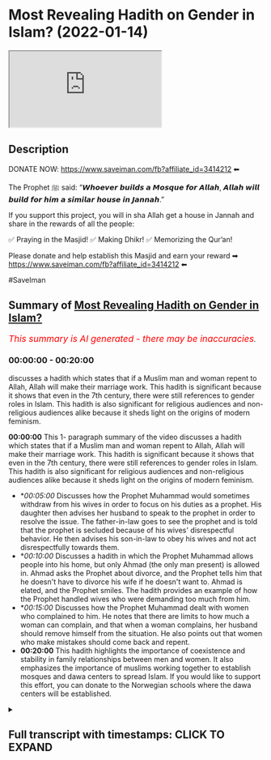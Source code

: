 # Most Revealing Hadith on Gender in Islam? (2022-01-14)

<iframe loading='lazy' allow='autoplay' src='https://www.youtube.com/embed/BHP78wJXi30'></iframe>

## Description

DONATE NOW: https://www.saveiman.com/fb?affiliate_id=3414212 ⬅

The Prophet ﷺ said: “𝙒𝙝𝙤𝙚𝙫𝙚𝙧 𝙗𝙪𝙞𝙡𝙙𝙨 𝙖 𝙈𝙤𝙨𝙦𝙪𝙚 𝙛𝙤𝙧 𝘼𝙡𝙡𝙖𝙝, 𝘼𝙡𝙡𝙖𝙝 𝙬𝙞𝙡𝙡 𝙗𝙪𝙞𝙡𝙙 𝙛𝙤𝙧 𝙝𝙞𝙢 𝙖 𝙨𝙞𝙢𝙞𝙡𝙖𝙧 𝙝𝙤𝙪𝙨𝙚 𝙞𝙣 𝙅𝙖𝙣𝙣𝙖𝙝.”

If you support this project, you will in sha Allah get a house in Jannah and share in the rewards of all the people:

✅ Praying in the Masjid!
✅ Making Dhikr!
✅ Memorizing the Qur’an!

Please donate and help establish this Masjid and earn your reward ➡ https://www.saveiman.com/fb?affiliate_id=3414212 ⬅

#SaveIman

## Summary of [Most Revealing Hadith on Gender in Islam?](https://www.youtube.com/watch?v=BHP78wJXi30)


*<span style="color:red; font-size:125%">This summary is AI generated - there may be inaccuracies</span>. [](/)*

### <a onclick="modifyYTiframeseektime('0')">00:00:00</a> - <a onclick="modifyYTiframeseektime('1200')">00:20:00</a>

 discusses a hadith which states that if a Muslim man and woman repent to Allah, Allah will make their marriage work. This hadith is significant because it shows that even in the 7th century, there were still references to gender roles in Islam. This hadith is also significant for religious audiences and non-religious audiences alike because it sheds light on the origins of modern feminism.

**<a onclick="modifyYTiframeseektime('0')">00:00:00</a>** This 1- paragraph summary of the video discusses a hadith which states that if a Muslim man and woman repent to Allah, Allah will make their marriage work. This hadith is significant because it shows that even in the 7th century, there were still references to gender roles in Islam. This hadith is also significant for religious audiences and non-religious audiences alike because it sheds light on the origins of modern feminism.
* **<a onclick="modifyYTiframeseektime('300')">00:05:00</a>* Discusses how the Prophet Muhammad would sometimes withdraw from his wives in order to focus on his duties as a prophet. His daughter then advises her husband to speak to the prophet in order to resolve the issue. The father-in-law goes to see the prophet and is told that the prophet is secluded because of his wives' disrespectful behavior. He then advises his son-in-law to obey his wives and not act disrespectfully towards them.
* **<a onclick="modifyYTiframeseektime('600')">00:10:00</a>* Discusses a hadith in which the Prophet Muhammad allows people into his home, but only Ahmad (the only man present) is allowed in. Ahmad asks the Prophet about divorce, and the Prophet tells him that he doesn't have to divorce his wife if he doesn't want to. Ahmad is elated, and the Prophet smiles. The hadith provides an example of how the Prophet handled wives who were demanding too much from him.
* **<a onclick="modifyYTiframeseektime('900')">00:15:00</a>* Discusses how the Prophet Muhammad dealt with women who complained to him. He notes that there are limits to how much a woman can complain, and that when a woman complains, her husband should remove himself from the situation. He also points out that women who make mistakes should come back and repent.
* **<a onclick="modifyYTiframeseektime('1200')">00:20:00</a>** This hadith highlights the importance of coexistence and stability in family relationships between men and women. It also emphasizes the importance of muslims working together to establish mosques and dawa centers to spread Islam. If you would like to support this effort, you can donate to the Norwegian schools where the dawa centers will be established.

<details><summary><h2>Full transcript with timestamps: CLICK TO EXPAND</h2></summary>

<a onclick="modifyYTiframeseektime('0')">0:00:00</a> what if you were dying from thirst and  
<a onclick="modifyYTiframeseektime('2')">0:00:02</a> hunger would you give your iman up your  
<a onclick="modifyYTiframeseektime('4')">0:00:04</a> faith up in order  
<a onclick="modifyYTiframeseektime('7')">0:00:07</a> to survive probably not probably not  
<a onclick="modifyYTiframeseektime('10')">0:00:10</a> because you'd rather die  
<a onclick="modifyYTiframeseektime('12')">0:00:12</a> in hunger and thirst than give up your  
<a onclick="modifyYTiframeseektime('14')">0:00:14</a> religion right this is how much we value  
<a onclick="modifyYTiframeseektime('17')">0:00:17</a> our faith it's priceless brothers and  
<a onclick="modifyYTiframeseektime('20')">0:00:20</a> sisters let me introduce you to norway  
<a onclick="modifyYTiframeseektime('22')">0:00:22</a> this is a european country where the  
<a onclick="modifyYTiframeseektime('25')">0:00:25</a> vast majority of people have become  
<a onclick="modifyYTiframeseektime('27')">0:00:27</a> irreligious there are 200 000 muslims of  
<a onclick="modifyYTiframeseektime('30')">0:00:30</a> a population of about 5 million and most  
<a onclick="modifyYTiframeseektime('32')">0:00:32</a> of these 200 000 muslims have no idea  
<a onclick="modifyYTiframeseektime('35')">0:00:35</a> how to explain islam to their non-muslim  
<a onclick="modifyYTiframeseektime('38')">0:00:38</a> friends and neighbors but that needs to  
<a onclick="modifyYTiframeseektime('40')">0:00:40</a> change allah sent his messenger to call  
<a onclick="modifyYTiframeseektime('42')">0:00:42</a> people to eternal success and that is  
<a onclick="modifyYTiframeseektime('45')">0:00:45</a> why muslims in norway are now  
<a onclick="modifyYTiframeseektime('46')">0:00:46</a> establishing a masjid and our center to  
<a onclick="modifyYTiframeseektime('49')">0:00:49</a> enhance the norwegian tawa but they  
<a onclick="modifyYTiframeseektime('52')">0:00:52</a> cannot do this alone we need to support  
<a onclick="modifyYTiframeseektime('54')">0:00:54</a> them if you donate to the schools you  
<a onclick="modifyYTiframeseektime('56')">0:00:56</a> will insha allah reap the rewards of  
<a onclick="modifyYTiframeseektime('59')">0:00:59</a> thousands of muslims coming back to  
<a onclick="modifyYTiframeseektime('61')">0:01:01</a> islam and many of those will become  
<a onclick="modifyYTiframeseektime('63')">0:01:03</a> dwight and invite to islam  
<a onclick="modifyYTiframeseektime('65')">0:01:05</a> you will share in the reward for all  
<a onclick="modifyYTiframeseektime('68')">0:01:08</a> those shahadas and good deeds to come in  
<a onclick="modifyYTiframeseektime('71')">0:01:11</a> so click the link and donate now and  
<a onclick="modifyYTiframeseektime('73')">0:01:13</a> share the video for extra reward  
<a onclick="modifyYTiframeseektime('82')">0:01:22</a> how are you guys doing there is one  
<a onclick="modifyYTiframeseektime('83')">0:01:23</a> hadith which is a very special hadith  
<a onclick="modifyYTiframeseektime('86')">0:01:26</a> which is very pertinent to the issues  
<a onclick="modifyYTiframeseektime('88')">0:01:28</a> relating to gender now especially in the  
<a onclick="modifyYTiframeseektime('91')">0:01:31</a> modern age after the enlightenment  
<a onclick="modifyYTiframeseektime('93')">0:01:33</a> period after renaissance after all these  
<a onclick="modifyYTiframeseektime('95')">0:01:35</a> times  
<a onclick="modifyYTiframeseektime('97')">0:01:37</a> and different kind of ideologies have  
<a onclick="modifyYTiframeseektime('99')">0:01:39</a> emerged the question is to what extent  
<a onclick="modifyYTiframeseektime('101')">0:01:41</a> have those ideologies especially in the  
<a onclick="modifyYTiframeseektime('103')">0:01:43</a> west had an impact  
<a onclick="modifyYTiframeseektime('105')">0:01:45</a> on human society now that's a very  
<a onclick="modifyYTiframeseektime('107')">0:01:47</a> important question both for religious  
<a onclick="modifyYTiframeseektime('109')">0:01:49</a> audiences and non-religious audiences  
<a onclick="modifyYTiframeseektime('112')">0:01:52</a> i came across this hadith in bukhari and  
<a onclick="modifyYTiframeseektime('114')">0:01:54</a> actually there are lots of hadith which  
<a onclick="modifyYTiframeseektime('116')">0:01:56</a> corroborate this hadith it's called  
<a onclick="modifyYTiframeseektime('118')">0:01:58</a> torokh different  
<a onclick="modifyYTiframeseektime('120')">0:02:00</a> pathways of hadith  
<a onclick="modifyYTiframeseektime('122')">0:02:02</a> talking about a very interesting  
<a onclick="modifyYTiframeseektime('125')">0:02:05</a> incident and i regard this hadith from  
<a onclick="modifyYTiframeseektime('127')">0:02:07</a> my very limited knowledge of hadith  
<a onclick="modifyYTiframeseektime('129')">0:02:09</a> as probably the most telling hadith  
<a onclick="modifyYTiframeseektime('132')">0:02:12</a> of gender relations  
<a onclick="modifyYTiframeseektime('135')">0:02:15</a> in islam or in the 7th century period  
<a onclick="modifyYTiframeseektime('138')">0:02:18</a> now why is this important for  
<a onclick="modifyYTiframeseektime('140')">0:02:20</a> religious people or non-religious people  
<a onclick="modifyYTiframeseektime('141')">0:02:21</a> muslim audiences and non-muslim  
<a onclick="modifyYTiframeseektime('143')">0:02:23</a> audiences alike  
<a onclick="modifyYTiframeseektime('144')">0:02:24</a> because one question that has kind of  
<a onclick="modifyYTiframeseektime('146')">0:02:26</a> plagued our imagination has been to what  
<a onclick="modifyYTiframeseektime('149')">0:02:29</a> extent  
<a onclick="modifyYTiframeseektime('150')">0:02:30</a> have ideologies the like of say feminism  
<a onclick="modifyYTiframeseektime('154')">0:02:34</a> second third wave feminism any type of  
<a onclick="modifyYTiframeseektime('156')">0:02:36</a> feminism has an impact on human  
<a onclick="modifyYTiframeseektime('159')">0:02:39</a> behavior to what extent has it actually  
<a onclick="modifyYTiframeseektime('161')">0:02:41</a> shaped what men or women do to what  
<a onclick="modifyYTiframeseektime('164')">0:02:44</a> extent have it has it shaped societies  
<a onclick="modifyYTiframeseektime('166')">0:02:46</a> and gender relations  
<a onclick="modifyYTiframeseektime('168')">0:02:48</a> and i think this hadith is very  
<a onclick="modifyYTiframeseektime('169')">0:02:49</a> important in answering that question now  
<a onclick="modifyYTiframeseektime('171')">0:02:51</a> i'm not going to be  
<a onclick="modifyYTiframeseektime('172')">0:02:52</a> giving you an exact word for word uh  
<a onclick="modifyYTiframeseektime('175')">0:02:55</a> narration of this hadith but i am going  
<a onclick="modifyYTiframeseektime('177')">0:02:57</a> to be spelling it out for you in kind of  
<a onclick="modifyYTiframeseektime('180')">0:03:00</a> paraphrased terms and send give you a  
<a onclick="modifyYTiframeseektime('182')">0:03:02</a> link in the description box of the  
<a onclick="modifyYTiframeseektime('184')">0:03:04</a> entire hadith although i may say as well  
<a onclick="modifyYTiframeseektime('187')">0:03:07</a> that this hadith has different  
<a onclick="modifyYTiframeseektime('188')">0:03:08</a> narrations but this one is in bukhari  
<a onclick="modifyYTiframeseektime('192')">0:03:12</a> ibn abbas who was  
<a onclick="modifyYTiframeseektime('194')">0:03:14</a> the torja man of the quran  
<a onclick="modifyYTiframeseektime('196')">0:03:16</a> the prolific sahabi that wanted to know  
<a onclick="modifyYTiframeseektime('200')">0:03:20</a> every little thing about  
<a onclick="modifyYTiframeseektime('201')">0:03:21</a> the quran he went to um  
<a onclick="modifyYTiframeseektime('204')">0:03:24</a> who as many of you will know is the  
<a onclick="modifyYTiframeseektime('206')">0:03:26</a> second caliph  
<a onclick="modifyYTiframeseektime('207')">0:03:27</a> after the death of the prophet muhammad  
<a onclick="modifyYTiframeseektime('210')">0:03:30</a> and after abu bakr and also one of the  
<a onclick="modifyYTiframeseektime('212')">0:03:32</a> best friends of the prophet muhammad  
<a onclick="modifyYTiframeseektime('216')">0:03:36</a> he went to him because he wanted to know  
<a onclick="modifyYTiframeseektime('219')">0:03:39</a> the meaning of an ayah of the quran in  
<a onclick="modifyYTiframeseektime('220')">0:03:40</a> chapter number 66 where it said in tatum  
<a onclick="modifyYTiframeseektime('225')">0:03:45</a> if you both repent to allah then allah  
<a onclick="modifyYTiframeseektime('227')">0:03:47</a> has made it so that you may do so and  
<a onclick="modifyYTiframeseektime('230')">0:03:50</a> this was a verse in chapter 66 that i'm  
<a onclick="modifyYTiframeseektime('232')">0:03:52</a> not best wanted to know who these two  
<a onclick="modifyYTiframeseektime('234')">0:03:54</a> were referring to so he went to um  
<a onclick="modifyYTiframeseektime('237')">0:03:57</a> and then um  
<a onclick="modifyYTiframeseektime('239')">0:03:59</a> narrated the story to him so that hadith  
<a onclick="modifyYTiframeseektime('241')">0:04:01</a> is narrated by ibn abbas  
<a onclick="modifyYTiframeseektime('244')">0:04:04</a> and  
<a onclick="modifyYTiframeseektime('245')">0:04:05</a> ahmad al-khattab started by saying  
<a onclick="modifyYTiframeseektime('247')">0:04:07</a> something very interesting  
<a onclick="modifyYTiframeseektime('249')">0:04:09</a> he says  
<a onclick="modifyYTiframeseektime('252')">0:04:12</a> [Music]  
<a onclick="modifyYTiframeseektime('256')">0:04:16</a> he said that we the people of quraish  
<a onclick="modifyYTiframeseektime('259')">0:04:19</a> who are a people  
<a onclick="modifyYTiframeseektime('260')">0:04:20</a> who used to dominate our wives  
<a onclick="modifyYTiframeseektime('266')">0:04:26</a> when we went to the medina  
<a onclick="modifyYTiframeseektime('268')">0:04:28</a> the people the ansar they were  
<a onclick="modifyYTiframeseektime('273')">0:04:33</a> were people that their wives used to  
<a onclick="modifyYTiframeseektime('275')">0:04:35</a> dominate them  
<a onclick="modifyYTiframeseektime('277')">0:04:37</a> now i found this very interesting very  
<a onclick="modifyYTiframeseektime('279')">0:04:39</a> surprising i have to be honest the first  
<a onclick="modifyYTiframeseektime('281')">0:04:41</a> time i came across this hadith it made  
<a onclick="modifyYTiframeseektime('284')">0:04:44</a> me think  
<a onclick="modifyYTiframeseektime('285')">0:04:45</a> this is  
<a onclick="modifyYTiframeseektime('288')">0:04:48</a> this is a 7th century audience this is  
<a onclick="modifyYTiframeseektime('290')">0:04:50</a> at least a thousand  
<a onclick="modifyYTiframeseektime('292')">0:04:52</a> 300 and something odd years before  
<a onclick="modifyYTiframeseektime('295')">0:04:55</a> feminism could even be  
<a onclick="modifyYTiframeseektime('296')">0:04:56</a> referred to as such  
<a onclick="modifyYTiframeseektime('298')">0:04:58</a> and there is this phrasiology very  
<a onclick="modifyYTiframeseektime('300')">0:05:00</a> gendered phraseology being used  
<a onclick="modifyYTiframeseektime('302')">0:05:02</a> that we were a people that we used to  
<a onclick="modifyYTiframeseektime('304')">0:05:04</a> dominate our wives and these people of  
<a onclick="modifyYTiframeseektime('307')">0:05:07</a> al-ansar who are another  
<a onclick="modifyYTiframeseektime('309')">0:05:09</a> group of people were a group of people  
<a onclick="modifyYTiframeseektime('311')">0:05:11</a> he's saying  
<a onclick="modifyYTiframeseektime('313')">0:05:13</a> their wives dominated them  
<a onclick="modifyYTiframeseektime('316')">0:05:16</a> and he said  
<a onclick="modifyYTiframeseektime('318')">0:05:18</a> he narrates the story  
<a onclick="modifyYTiframeseektime('320')">0:05:20</a> of going to his wife  
<a onclick="modifyYTiframeseektime('324')">0:05:24</a> i went to my wife  
<a onclick="modifyYTiframeseektime('326')">0:05:26</a> and he was speaking to her  
<a onclick="modifyYTiframeseektime('328')">0:05:28</a> about  
<a onclick="modifyYTiframeseektime('330')">0:05:30</a> the attitudes of medina society  
<a onclick="modifyYTiframeseektime('334')">0:05:34</a> and she answered back  
<a onclick="modifyYTiframeseektime('336')">0:05:36</a> to um  
<a onclick="modifyYTiframeseektime('340')">0:05:40</a> he was a very strong character very  
<a onclick="modifyYTiframeseektime('343')">0:05:43</a> assertive character very extroverted  
<a onclick="modifyYTiframeseektime('346')">0:05:46</a> character extremely confident person  
<a onclick="modifyYTiframeseektime('349')">0:05:49</a> he was a fair man actually a feared man  
<a onclick="modifyYTiframeseektime('352')">0:05:52</a> a big man physically big and a big  
<a onclick="modifyYTiframeseektime('355')">0:05:55</a> personality  
<a onclick="modifyYTiframeseektime('356')">0:05:56</a> and remember he was just saying that you  
<a onclick="modifyYTiframeseektime('358')">0:05:58</a> know we were the people that used to  
<a onclick="modifyYTiframeseektime('359')">0:05:59</a> dominate  
<a onclick="modifyYTiframeseektime('360')">0:06:00</a> our wives  
<a onclick="modifyYTiframeseektime('361')">0:06:01</a> and his wife now is answering him back  
<a onclick="modifyYTiframeseektime('364')">0:06:04</a> so he said  
<a onclick="modifyYTiframeseektime('366')">0:06:06</a> are you answering me back  
<a onclick="modifyYTiframeseektime('370')">0:06:10</a> and his wife  
<a onclick="modifyYTiframeseektime('372')">0:06:12</a> wife returned and she said  
<a onclick="modifyYTiframeseektime('374')">0:06:14</a> you know  
<a onclick="modifyYTiframeseektime('376')">0:06:16</a> actually  
<a onclick="modifyYTiframeseektime('377')">0:06:17</a> you know the prophets why even the  
<a onclick="modifyYTiframeseektime('378')">0:06:18</a> prophets wives who are meant to be like  
<a onclick="modifyYTiframeseektime('380')">0:06:20</a> you know she doesn't say this but who  
<a onclick="modifyYTiframeseektime('382')">0:06:22</a> are in islam meant to be the epitome  
<a onclick="modifyYTiframeseektime('385')">0:06:25</a> of you know they even they  
<a onclick="modifyYTiframeseektime('388')">0:06:28</a> jordan  
<a onclick="modifyYTiframeseektime('392')">0:06:32</a> that used to they used to leave off the  
<a onclick="modifyYTiframeseektime('394')">0:06:34</a> prophet  
<a onclick="modifyYTiframeseektime('395')">0:06:35</a> withdrawal from the prophet muhammad  
<a onclick="modifyYTiframeseektime('397')">0:06:37</a> from the  
<a onclick="modifyYTiframeseektime('399')">0:06:39</a> night from the day into the night  
<a onclick="modifyYTiframeseektime('400')">0:06:40</a> meaning they used to give him the cold  
<a onclick="modifyYTiframeseektime('402')">0:06:42</a> shoulder they used to withdraw from him  
<a onclick="modifyYTiframeseektime('405')">0:06:45</a> and he was bewild he was completely  
<a onclick="modifyYTiframeseektime('408')">0:06:48</a> befuddled and bewildered and bedazzled  
<a onclick="modifyYTiframeseektime('410')">0:06:50</a> and shocked and  
<a onclick="modifyYTiframeseektime('411')">0:06:51</a> by this uh comment so oh he got  
<a onclick="modifyYTiframeseektime('414')">0:06:54</a> triggered you want to put it in that he  
<a onclick="modifyYTiframeseektime('415')">0:06:55</a> got triggered by that  
<a onclick="modifyYTiframeseektime('417')">0:06:57</a> because remember  
<a onclick="modifyYTiframeseektime('421')">0:07:01</a> was the wife of the prophet muhammad one  
<a onclick="modifyYTiframeseektime('424')">0:07:04</a> of the wives of the prophet muhammad  
<a onclick="modifyYTiframeseektime('427')">0:07:07</a> so he says  
<a onclick="modifyYTiframeseektime('428')">0:07:08</a> when he heard that it's like everything  
<a onclick="modifyYTiframeseektime('430')">0:07:10</a> switched off he put on his clothes  
<a onclick="modifyYTiframeseektime('436')">0:07:16</a> i got my my clothes and i put it on me  
<a onclick="modifyYTiframeseektime('438')">0:07:18</a> and he went to  
<a onclick="modifyYTiframeseektime('440')">0:07:20</a> his daughter  
<a onclick="modifyYTiframeseektime('442')">0:07:22</a> and he said to his daughter he said to  
<a onclick="modifyYTiframeseektime('444')">0:07:24</a> her  
<a onclick="modifyYTiframeseektime('445')">0:07:25</a> is it true  
<a onclick="modifyYTiframeseektime('446')">0:07:26</a> that one of you i.e one of the wives of  
<a onclick="modifyYTiframeseektime('448')">0:07:28</a> the prophet used to  
<a onclick="modifyYTiframeseektime('452')">0:07:32</a> leave the the prophet sallallahu alaihi  
<a onclick="modifyYTiframeseektime('454')">0:07:34</a> wasallam  
<a onclick="modifyYTiframeseektime('456')">0:07:36</a> from the night to from the day into the  
<a onclick="modifyYTiframeseektime('458')">0:07:38</a> night  
<a onclick="modifyYTiframeseektime('459')">0:07:39</a> not from the night into the day but from  
<a onclick="modifyYTiframeseektime('461')">0:07:41</a> the day into the night meaning it's not  
<a onclick="modifyYTiframeseektime('463')">0:07:43</a> talking about marital relations or  
<a onclick="modifyYTiframeseektime('464')">0:07:44</a> anything like that because that would be  
<a onclick="modifyYTiframeseektime('465')">0:07:45</a> a different level of  
<a onclick="modifyYTiframeseektime('467')">0:07:47</a> transgression which that we have no  
<a onclick="modifyYTiframeseektime('468')">0:07:48</a> evidence ever happened by the way but  
<a onclick="modifyYTiframeseektime('470')">0:07:50</a> anyway  
<a onclick="modifyYTiframeseektime('471')">0:07:51</a> is it the case that you should do  
<a onclick="modifyYTiframeseektime('472')">0:07:52</a> something like that  
<a onclick="modifyYTiframeseektime('475')">0:07:55</a> she says vietnam she says yes  
<a onclick="modifyYTiframeseektime('478')">0:07:58</a> he said whoever does anything like that  
<a onclick="modifyYTiframeseektime('482')">0:08:02</a> she lost his failure  
<a onclick="modifyYTiframeseektime('486')">0:08:06</a> and then he was triggered already so  
<a onclick="modifyYTiframeseektime('487')">0:08:07</a> imagine he's talking to his own daughter  
<a onclick="modifyYTiframeseektime('489')">0:08:09</a> and by the way this shows us it gives us  
<a onclick="modifyYTiframeseektime('491')">0:08:11</a> a glimpse i don't want to make too much  
<a onclick="modifyYTiframeseektime('492')">0:08:12</a> commentary at this point because i'll  
<a onclick="modifyYTiframeseektime('494')">0:08:14</a> comment on this afterwards  
<a onclick="modifyYTiframeseektime('496')">0:08:16</a> of how  
<a onclick="modifyYTiframeseektime('497')">0:08:17</a> the father-in-law  
<a onclick="modifyYTiframeseektime('500')">0:08:20</a> deals with the son-in-law a pious son  
<a onclick="modifyYTiframeseektime('502')">0:08:22</a> albert this one the most pious  
<a onclick="modifyYTiframeseektime('503')">0:08:23</a> son-in-law  
<a onclick="modifyYTiframeseektime('505')">0:08:25</a> he got triggered on behalf of the  
<a onclick="modifyYTiframeseektime('506')">0:08:26</a> son-in-law in this case is  
<a onclick="modifyYTiframeseektime('508')">0:08:28</a> the prophet muhammed who he loved the  
<a onclick="modifyYTiframeseektime('510')">0:08:30</a> most  
<a onclick="modifyYTiframeseektime('512')">0:08:32</a> who he loved the most  
<a onclick="modifyYTiframeseektime('513')">0:08:33</a> he said  
<a onclick="modifyYTiframeseektime('516')">0:08:36</a> you think  
<a onclick="modifyYTiframeseektime('518')">0:08:38</a> don't ever do that he says whoever's  
<a onclick="modifyYTiframeseektime('519')">0:08:39</a> done that is a failure  
<a onclick="modifyYTiframeseektime('521')">0:08:41</a> and what about your friend he's talking  
<a onclick="modifyYTiframeseektime('524')">0:08:44</a> about aisha  
<a onclick="modifyYTiframeseektime('525')">0:08:45</a> who's who is known another wife of the  
<a onclick="modifyYTiframeseektime('527')">0:08:47</a> prophet  
<a onclick="modifyYTiframeseektime('528')">0:08:48</a> that she is  
<a onclick="modifyYTiframeseektime('532')">0:08:52</a> more beautiful than you anyway  
<a onclick="modifyYTiframeseektime('534')">0:08:54</a> and she's more beloved to the prophet  
<a onclick="modifyYTiframeseektime('535')">0:08:55</a> muhammed  
<a onclick="modifyYTiframeseektime('537')">0:08:57</a> so he he saw that she was being jairia  
<a onclick="modifyYTiframeseektime('539')">0:08:59</a> she was being bold  
<a onclick="modifyYTiframeseektime('541')">0:09:01</a> so he was bold with her she was  
<a onclick="modifyYTiframeseektime('543')">0:09:03</a> triggering him he triggered her  
<a onclick="modifyYTiframeseektime('546')">0:09:06</a> and this is in many ways the right way  
<a onclick="modifyYTiframeseektime('548')">0:09:08</a> to advise  
<a onclick="modifyYTiframeseektime('549')">0:09:09</a> a woman  
<a onclick="modifyYTiframeseektime('550')">0:09:10</a> who is disrespecting her husband with  
<a onclick="modifyYTiframeseektime('552')">0:09:12</a> all due respect now we see a lot of  
<a onclick="modifyYTiframeseektime('554')">0:09:14</a> people  
<a onclick="modifyYTiframeseektime('555')">0:09:15</a> they see that the woman is complaining  
<a onclick="modifyYTiframeseektime('557')">0:09:17</a> and withdrawing from the husband not  
<a onclick="modifyYTiframeseektime('558')">0:09:18</a> giving him his rights and they egg her  
<a onclick="modifyYTiframeseektime('560')">0:09:20</a> on they push her to do some more yeah do  
<a onclick="modifyYTiframeseektime('562')">0:09:22</a> it more this is the father of the he  
<a onclick="modifyYTiframeseektime('564')">0:09:24</a> loves her so much  
<a onclick="modifyYTiframeseektime('565')">0:09:25</a> yeah  
<a onclick="modifyYTiframeseektime('567')">0:09:27</a> as the quran says  
<a onclick="modifyYTiframeseektime('571')">0:09:31</a> if you speak then speak the truth and  
<a onclick="modifyYTiframeseektime('573')">0:09:33</a> even if it is someone close to you so  
<a onclick="modifyYTiframeseektime('575')">0:09:35</a> this was the manhattan  
<a onclick="modifyYTiframeseektime('576')">0:09:36</a> and the way of  
<a onclick="modifyYTiframeseektime('579')">0:09:39</a> so he went after that to see the prophet  
<a onclick="modifyYTiframeseektime('582')">0:09:42</a> muhammed himself and he had a man  
<a onclick="modifyYTiframeseektime('585')">0:09:45</a> guarding the door his name was  
<a onclick="modifyYTiframeseektime('587')">0:09:47</a> he was guarding the door and he was by  
<a onclick="modifyYTiframeseektime('588')">0:09:48</a> himself  
<a onclick="modifyYTiframeseektime('590')">0:09:50</a> because his wives had told him that the  
<a onclick="modifyYTiframeseektime('592')">0:09:52</a> the the the hafsah had told him that the  
<a onclick="modifyYTiframeseektime('594')">0:09:54</a> prophet muhammad had been like secluded  
<a onclick="modifyYTiframeseektime('597')">0:09:57</a> by himself and this was going to give us  
<a onclick="modifyYTiframeseektime('598')">0:09:58</a> another lesson by the way which is a  
<a onclick="modifyYTiframeseektime('601')">0:10:01</a> very important lesson which we don't  
<a onclick="modifyYTiframeseektime('602')">0:10:02</a> hear enough of i'll tell you what  
<a onclick="modifyYTiframeseektime('604')">0:10:04</a> happened  
<a onclick="modifyYTiframeseektime('605')">0:10:05</a> at first he didn't allow anybody in  
<a onclick="modifyYTiframeseektime('607')">0:10:07</a> including umar but eventually  
<a onclick="modifyYTiframeseektime('610')">0:10:10</a> he  
<a onclick="modifyYTiframeseektime('610')">0:10:10</a> come into the house  
<a onclick="modifyYTiframeseektime('612')">0:10:12</a> so ahmad came into the house and the  
<a onclick="modifyYTiframeseektime('613')">0:10:13</a> first question he asked  
<a onclick="modifyYTiframeseektime('615')">0:10:15</a> he asked him did you divorce your wives  
<a onclick="modifyYTiframeseektime('618')">0:10:18</a> and he said no  
<a onclick="modifyYTiframeseektime('620')">0:10:20</a> he didn't divorce his wife so he said  
<a onclick="modifyYTiframeseektime('622')">0:10:22</a> allahu akbar ahmad was celebrating  
<a onclick="modifyYTiframeseektime('624')">0:10:24</a> because in reality he doesn't want to  
<a onclick="modifyYTiframeseektime('625')">0:10:25</a> see his daughter or any of the other  
<a onclick="modifyYTiframeseektime('627')">0:10:27</a> mothers of the believers be divorced  
<a onclick="modifyYTiframeseektime('631')">0:10:31</a> so he was elated by the fact that he  
<a onclick="modifyYTiframeseektime('633')">0:10:33</a> there was no divorce that took place  
<a onclick="modifyYTiframeseektime('636')">0:10:36</a> and then um  
<a onclick="modifyYTiframeseektime('638')">0:10:38</a> he said the same kind of thing that he  
<a onclick="modifyYTiframeseektime('639')">0:10:39</a> was saying to ibn abbas in the beginning  
<a onclick="modifyYTiframeseektime('640')">0:10:40</a> of generation he and i want you to pay  
<a onclick="modifyYTiframeseektime('643')">0:10:43</a> attention to the psychological cues here  
<a onclick="modifyYTiframeseektime('645')">0:10:45</a> they're very important because they  
<a onclick="modifyYTiframeseektime('647')">0:10:47</a> relate to the gender discussions  
<a onclick="modifyYTiframeseektime('649')">0:10:49</a> that i have happening now not just from  
<a onclick="modifyYTiframeseektime('651')">0:10:51</a> feminists but from these red pill and  
<a onclick="modifyYTiframeseektime('653')">0:10:53</a> all these kind of things  
<a onclick="modifyYTiframeseektime('655')">0:10:55</a> is an eye opener to the man hedge of the  
<a onclick="modifyYTiframeseektime('658')">0:10:58</a> prophet of how he dealt with these  
<a onclick="modifyYTiframeseektime('659')">0:10:59</a> issues  
<a onclick="modifyYTiframeseektime('660')">0:11:00</a> before the the existence of these  
<a onclick="modifyYTiframeseektime('663')">0:11:03</a> ideologies  
<a onclick="modifyYTiframeseektime('664')">0:11:04</a> so  
<a onclick="modifyYTiframeseektime('666')">0:11:06</a> stated the same thing as he stated  
<a onclick="modifyYTiframeseektime('668')">0:11:08</a> before  
<a onclick="modifyYTiframeseektime('669')">0:11:09</a> he says  
<a onclick="modifyYTiframeseektime('674')">0:11:14</a> we are people we the people of quraish  
<a onclick="modifyYTiframeseektime('675')">0:11:15</a> were people that we used to dominate our  
<a onclick="modifyYTiframeseektime('677')">0:11:17</a> wives  
<a onclick="modifyYTiframeseektime('680')">0:11:20</a> when the people of al-ansar their wives  
<a onclick="modifyYTiframeseektime('682')">0:11:22</a> used to dominate them  
<a onclick="modifyYTiframeseektime('684')">0:11:24</a> so he's saying the same thing the  
<a onclick="modifyYTiframeseektime('686')">0:11:26</a> prophet's reaction to this he just  
<a onclick="modifyYTiframeseektime('688')">0:11:28</a> smiled literally  
<a onclick="modifyYTiframeseektime('691')">0:11:31</a> he just smiled he said he just smiled  
<a onclick="modifyYTiframeseektime('693')">0:11:33</a> so he didn't really engage with that he  
<a onclick="modifyYTiframeseektime('695')">0:11:35</a> said yes you know  
<a onclick="modifyYTiframeseektime('697')">0:11:37</a> to be honest that was not the the  
<a onclick="modifyYTiframeseektime('699')">0:11:39</a> response of the prophet muhammad  
<a onclick="modifyYTiframeseektime('704')">0:11:44</a> he stated that he went to his daughter  
<a onclick="modifyYTiframeseektime('706')">0:11:46</a> and he told her what he told her you  
<a onclick="modifyYTiframeseektime('708')">0:11:48</a> know that is more beloved than all the  
<a onclick="modifyYTiframeseektime('710')">0:11:50</a> kind of things i told you before and  
<a onclick="modifyYTiframeseektime('712')">0:11:52</a> again it said that the prophet sallam  
<a onclick="modifyYTiframeseektime('714')">0:11:54</a> he merely smiled he did not  
<a onclick="modifyYTiframeseektime('717')">0:11:57</a> engage  
<a onclick="modifyYTiframeseektime('718')">0:11:58</a> with omar  
<a onclick="modifyYTiframeseektime('722')">0:12:02</a> and then  
<a onclick="modifyYTiframeseektime('723')">0:12:03</a> he made dua a supplication to the  
<a onclick="modifyYTiframeseektime('725')">0:12:05</a> prophet  
<a onclick="modifyYTiframeseektime('726')">0:12:06</a> muhammad because he was sleeping on this  
<a onclick="modifyYTiframeseektime('729')">0:12:09</a> kind of straw and he said the people of  
<a onclick="modifyYTiframeseektime('732')">0:12:12</a> you know the emperor of roman the  
<a onclick="modifyYTiframeseektime('733')">0:12:13</a> emperor of persia they have all this  
<a onclick="modifyYTiframeseektime('735')">0:12:15</a> white expanse and you're sleeping on the  
<a onclick="modifyYTiframeseektime('737')">0:12:17</a> floor  
<a onclick="modifyYTiframeseektime('738')">0:12:18</a> he goes  
<a onclick="modifyYTiframeseektime('741')">0:12:21</a> out on you he would expand your abode  
<a onclick="modifyYTiframeseektime('743')">0:12:23</a> like you make the prophet at that stage  
<a onclick="modifyYTiframeseektime('745')">0:12:25</a> he actually responded he said i'm not  
<a onclick="modifyYTiframeseektime('747')">0:12:27</a> interested why should i it's mata dunya  
<a onclick="modifyYTiframeseektime('749')">0:12:29</a> this is uh  
<a onclick="modifyYTiframeseektime('750')">0:12:30</a> it's not the thing i want because we the  
<a onclick="modifyYTiframeseektime('753')">0:12:33</a> hereafter and the eschaton and all that  
<a onclick="modifyYTiframeseektime('755')">0:12:35</a> kind of thing  
<a onclick="modifyYTiframeseektime('757')">0:12:37</a> now  
<a onclick="modifyYTiframeseektime('758')">0:12:38</a> long story short  
<a onclick="modifyYTiframeseektime('763')">0:12:43</a> of the quran actually came down for this  
<a onclick="modifyYTiframeseektime('764')">0:12:44</a> now why was the prophet secluding from  
<a onclick="modifyYTiframeseektime('766')">0:12:46</a> all the wives because they were actually  
<a onclick="modifyYTiframeseektime('768')">0:12:48</a> asking him  
<a onclick="modifyYTiframeseektime('769')">0:12:49</a> to to give him money that he didn't have  
<a onclick="modifyYTiframeseektime('772')">0:12:52</a> that's why in sura  
<a onclick="modifyYTiframeseektime('779')">0:12:59</a> that the ayah came down which said that  
<a onclick="modifyYTiframeseektime('781')">0:13:01</a> if you want the the  
<a onclick="modifyYTiframeseektime('782')">0:13:02</a> the the the adornments of this world  
<a onclick="modifyYTiframeseektime('786')">0:13:06</a> then come and i will set you free and so  
<a onclick="modifyYTiframeseektime('788')">0:13:08</a> on  
<a onclick="modifyYTiframeseektime('789')">0:13:09</a> so there was an it was actually a choice  
<a onclick="modifyYTiframeseektime('791')">0:13:11</a> given to the wives of the prophet if you  
<a onclick="modifyYTiframeseektime('792')">0:13:12</a> didn't want to be with me then you can  
<a onclick="modifyYTiframeseektime('793')">0:13:13</a> go and it would actually be effective  
<a onclick="modifyYTiframeseektime('796')">0:13:16</a> and an effectual divorce  
<a onclick="modifyYTiframeseektime('798')">0:13:18</a> they had the choice many things can be  
<a onclick="modifyYTiframeseektime('801')">0:13:21</a> extrapolated from this hadith  
<a onclick="modifyYTiframeseektime('803')">0:13:23</a> number one the prophet didn't really  
<a onclick="modifyYTiframeseektime('805')">0:13:25</a> engage  
<a onclick="modifyYTiframeseektime('806')">0:13:26</a> with  
<a onclick="modifyYTiframeseektime('808')">0:13:28</a> the dominating uh  
<a onclick="modifyYTiframeseektime('810')">0:13:30</a> kind of discourse that um  
<a onclick="modifyYTiframeseektime('813')">0:13:33</a> came with  
<a onclick="modifyYTiframeseektime('814')">0:13:34</a> because actually in other places  
<a onclick="modifyYTiframeseektime('816')">0:13:36</a> the prophet muhammad has been described  
<a onclick="modifyYTiframeseektime('819')">0:13:39</a> in a hadith  
<a onclick="modifyYTiframeseektime('820')">0:13:40</a> he was actually very easy going and he  
<a onclick="modifyYTiframeseektime('823')">0:13:43</a> wasn't he if anything  
<a onclick="modifyYTiframeseektime('825')">0:13:45</a> he wasn't some  
<a onclick="modifyYTiframeseektime('827')">0:13:47</a> the hadith  
<a onclick="modifyYTiframeseektime('828')">0:13:48</a> say that he was more easy going than the  
<a onclick="modifyYTiframeseektime('830')">0:13:50</a> people of quraish like people like  
<a onclick="modifyYTiframeseektime('834')">0:13:54</a> some say that he didn't fit into that  
<a onclick="modifyYTiframeseektime('835')">0:13:55</a> category of people that used to try and  
<a onclick="modifyYTiframeseektime('836')">0:13:56</a> dominate his wife and so on he was very  
<a onclick="modifyYTiframeseektime('838')">0:13:58</a> easy going  
<a onclick="modifyYTiframeseektime('840')">0:14:00</a> which by the way flies in the face of  
<a onclick="modifyYTiframeseektime('842')">0:14:02</a> some of the discourses that we're seeing  
<a onclick="modifyYTiframeseektime('844')">0:14:04</a> in these manosphere spaces where they  
<a onclick="modifyYTiframeseektime('846')">0:14:06</a> think that the way to control your woman  
<a onclick="modifyYTiframeseektime('848')">0:14:08</a> and so on is to basically be obnoxious  
<a onclick="modifyYTiframeseektime('851')">0:14:11</a> and overly extroverted and so on there's  
<a onclick="modifyYTiframeseektime('854')">0:14:14</a> a time and a place for everything and  
<a onclick="modifyYTiframeseektime('855')">0:14:15</a> really there's no there's almost no time  
<a onclick="modifyYTiframeseektime('856')">0:14:16</a> in the place for that and the prophet  
<a onclick="modifyYTiframeseektime('858')">0:14:18</a> saw that was not his manage  
<a onclick="modifyYTiframeseektime('860')">0:14:20</a> however he didn't do nothing  
<a onclick="modifyYTiframeseektime('862')">0:14:22</a> he wasn't just taking abuse  
<a onclick="modifyYTiframeseektime('865')">0:14:25</a> he wasn't just uh you know accepting  
<a onclick="modifyYTiframeseektime('868')">0:14:28</a> and i'm not saying that they were even  
<a onclick="modifyYTiframeseektime('869')">0:14:29</a> abusing him quite frankly but he wasn't  
<a onclick="modifyYTiframeseektime('871')">0:14:31</a> accepting these complaints and demands  
<a onclick="modifyYTiframeseektime('873')">0:14:33</a> from his wives  
<a onclick="modifyYTiframeseektime('874')">0:14:34</a> how did he manage  
<a onclick="modifyYTiframeseektime('877')">0:14:37</a> the behavior of his wives  
<a onclick="modifyYTiframeseektime('880')">0:14:40</a> really you can call this anxiety  
<a onclick="modifyYTiframeseektime('882')">0:14:42</a> accrument method  
<a onclick="modifyYTiframeseektime('883')">0:14:43</a> and really in islam this is referred to  
<a onclick="modifyYTiframeseektime('885')">0:14:45</a> as  
<a onclick="modifyYTiframeseektime('888')">0:14:48</a> something  
<a onclick="modifyYTiframeseektime('895')">0:14:55</a> when you say you take an oath that i'm  
<a onclick="modifyYTiframeseektime('897')">0:14:57</a> not going to see my wife for x amount of  
<a onclick="modifyYTiframeseektime('899')">0:14:59</a> time and you have up to four months  
<a onclick="modifyYTiframeseektime('902')">0:15:02</a> and this is the way that you create a  
<a onclick="modifyYTiframeseektime('905')">0:15:05</a> healthy balance in the relationship  
<a onclick="modifyYTiframeseektime('907')">0:15:07</a> because when that anxiety starts to  
<a onclick="modifyYTiframeseektime('908')">0:15:08</a> accrue and it will accrue on both sides  
<a onclick="modifyYTiframeseektime('912')">0:15:12</a> i mean if a man is doing this anxiety  
<a onclick="modifyYTiframeseektime('913')">0:15:13</a> will accrue for him as much as it will  
<a onclick="modifyYTiframeseektime('915')">0:15:15</a> accrue for her  
<a onclick="modifyYTiframeseektime('917')">0:15:17</a> and that in that situation is a useful  
<a onclick="modifyYTiframeseektime('920')">0:15:20</a> moment of reflection  
<a onclick="modifyYTiframeseektime('922')">0:15:22</a> it's a use m useful and it's more useful  
<a onclick="modifyYTiframeseektime('924')">0:15:24</a> than being in a toxic situation in the  
<a onclick="modifyYTiframeseektime('926')">0:15:26</a> household where you're both shouting at  
<a onclick="modifyYTiframeseektime('928')">0:15:28</a> each other and there could be potential  
<a onclick="modifyYTiframeseektime('930')">0:15:30</a> for clash and destruction and fighting  
<a onclick="modifyYTiframeseektime('932')">0:15:32</a> and so on so this was the way  
<a onclick="modifyYTiframeseektime('935')">0:15:35</a> in which through which and by which the  
<a onclick="modifyYTiframeseektime('937')">0:15:37</a> prophet sallallahu decided to deal with  
<a onclick="modifyYTiframeseektime('941')">0:15:41</a> serial complaining  
<a onclick="modifyYTiframeseektime('944')">0:15:44</a> of nine women let's say sorry to say  
<a onclick="modifyYTiframeseektime('946')">0:15:46</a> which were his wives and they did  
<a onclick="modifyYTiframeseektime('948')">0:15:48</a> complain and he didn't just sit there  
<a onclick="modifyYTiframeseektime('950')">0:15:50</a> and take the complaints there's there's  
<a onclick="modifyYTiframeseektime('952')">0:15:52</a> a limit to complaints yes there's a  
<a onclick="modifyYTiframeseektime('954')">0:15:54</a> limit to complaints in islam  
<a onclick="modifyYTiframeseektime('956')">0:15:56</a> but then there's something we we must as  
<a onclick="modifyYTiframeseektime('960')">0:16:00</a> men acknowledge as well  
<a onclick="modifyYTiframeseektime('961')">0:16:01</a> number one  
<a onclick="modifyYTiframeseektime('963')">0:16:03</a> it was very clear that the behavior of  
<a onclick="modifyYTiframeseektime('966')">0:16:06</a> the qurashi woman were sorry the ansari  
<a onclick="modifyYTiframeseektime('968')">0:16:08</a> woman were affected by the korashi woman  
<a onclick="modifyYTiframeseektime('971')">0:16:11</a> oh sorry the opposite yeah so in other  
<a onclick="modifyYTiframeseektime('974')">0:16:14</a> words the fact  
<a onclick="modifyYTiframeseektime('976')">0:16:16</a> that some women can become emboldened by  
<a onclick="modifyYTiframeseektime('978')">0:16:18</a> other women is not something which is  
<a onclick="modifyYTiframeseektime('980')">0:16:20</a> because of the feminist movement this  
<a onclick="modifyYTiframeseektime('982')">0:16:22</a> was happening centuries before feminism  
<a onclick="modifyYTiframeseektime('984')">0:16:24</a> even  
<a onclick="modifyYTiframeseektime('986')">0:16:26</a> was  
<a onclick="modifyYTiframeseektime('987')">0:16:27</a> existed number two  
<a onclick="modifyYTiframeseektime('988')">0:16:28</a> you could even say that there are some  
<a onclick="modifyYTiframeseektime('990')">0:16:30</a> trends some cross-cultural continuities  
<a onclick="modifyYTiframeseektime('994')">0:16:34</a> in female collective temperament  
<a onclick="modifyYTiframeseektime('996')">0:16:36</a> that existed  
<a onclick="modifyYTiframeseektime('998')">0:16:38</a> in such a place of 7th century arabia  
<a onclick="modifyYTiframeseektime('1000')">0:16:40</a> which is not explicable by ideological  
<a onclick="modifyYTiframeseektime('1003')">0:16:43</a> reductionism  
<a onclick="modifyYTiframeseektime('1004')">0:16:44</a> and therefore it's important for us to  
<a onclick="modifyYTiframeseektime('1007')">0:16:47</a> realize that not everything is because  
<a onclick="modifyYTiframeseektime('1009')">0:16:49</a> of feminism that a woman can be can be  
<a onclick="modifyYTiframeseektime('1011')">0:16:51</a> behaving in a certain way  
<a onclick="modifyYTiframeseektime('1013')">0:16:53</a> simply because of psychological  
<a onclick="modifyYTiframeseektime('1014')">0:16:54</a> temperament  
<a onclick="modifyYTiframeseektime('1015')">0:16:55</a> not because she's infected infected  
<a onclick="modifyYTiframeseektime('1018')">0:16:58</a> influenced by the feminist  
<a onclick="modifyYTiframeseektime('1020')">0:17:00</a> movement or feminist ideology it's not  
<a onclick="modifyYTiframeseektime('1023')">0:17:03</a> always the reason so we have to be more  
<a onclick="modifyYTiframeseektime('1025')">0:17:05</a> nuanced because if it's the case that  
<a onclick="modifyYTiframeseektime('1028')">0:17:08</a> even the highest of women can be  
<a onclick="modifyYTiframeseektime('1029')">0:17:09</a> influenced by one another in the  
<a onclick="modifyYTiframeseektime('1031')">0:17:11</a> negative  
<a onclick="modifyYTiframeseektime('1032')">0:17:12</a> and that that brings them  
<a onclick="modifyYTiframeseektime('1035')">0:17:15</a> to act in a behaviorally unacceptable  
<a onclick="modifyYTiframeseektime('1037')">0:17:17</a> way  
<a onclick="modifyYTiframeseektime('1038')">0:17:18</a> then  
<a onclick="modifyYTiframeseektime('1040')">0:17:20</a> or  
<a onclick="modifyYTiframeseektime('1040')">0:17:20</a> from logical reasoning and analogy  
<a onclick="modifyYTiframeseektime('1043')">0:17:23</a> sorry to say women that are not  
<a onclick="modifyYTiframeseektime('1046')">0:17:26</a> their wives prophets are going to act in  
<a onclick="modifyYTiframeseektime('1048')">0:17:28</a> a very similar way and that's why the  
<a onclick="modifyYTiframeseektime('1049')">0:17:29</a> prophet muhammad he said  
<a onclick="modifyYTiframeseektime('1057')">0:17:37</a> a woman is not going to be with you  
<a onclick="modifyYTiframeseektime('1059')">0:17:39</a> on one way she's not going to give you  
<a onclick="modifyYTiframeseektime('1061')">0:17:41</a> one mood you you'll find  
<a onclick="modifyYTiframeseektime('1064')">0:17:44</a> that there is a tempestuous and  
<a onclick="modifyYTiframeseektime('1066')">0:17:46</a> tumultuous way through which by which  
<a onclick="modifyYTiframeseektime('1068')">0:17:48</a> some women uh interact with their  
<a onclick="modifyYTiframeseektime('1071')">0:17:51</a> husbands and that is something we have  
<a onclick="modifyYTiframeseektime('1073')">0:17:53</a> to accept because accepting this means  
<a onclick="modifyYTiframeseektime('1076')">0:17:56</a> that our expectations will be realistic  
<a onclick="modifyYTiframeseektime('1079')">0:17:59</a> you don't get married and think oh she  
<a onclick="modifyYTiframeseektime('1081')">0:18:01</a> has to be completely submit there's no  
<a onclick="modifyYTiframeseektime('1083')">0:18:03</a> such thing as a totally uh infallible  
<a onclick="modifyYTiframeseektime('1086')">0:18:06</a> woman that's going to do everything you  
<a onclick="modifyYTiframeseektime('1088')">0:18:08</a> want every time you want however having  
<a onclick="modifyYTiframeseektime('1090')">0:18:10</a> said that the prophet didn't just take  
<a onclick="modifyYTiframeseektime('1092')">0:18:12</a> sorry to say this behavior  
<a onclick="modifyYTiframeseektime('1094')">0:18:14</a> lying down  
<a onclick="modifyYTiframeseektime('1096')">0:18:16</a> there was a reaction and what kind of  
<a onclick="modifyYTiframeseektime('1097')">0:18:17</a> reaction was it was it shouting and  
<a onclick="modifyYTiframeseektime('1099')">0:18:19</a> swearing and pushing and no no no no  
<a onclick="modifyYTiframeseektime('1102')">0:18:22</a> it was a reaction whereby it removed  
<a onclick="modifyYTiframeseektime('1105')">0:18:25</a> himself from the situation he done this  
<a onclick="modifyYTiframeseektime('1107')">0:18:27</a> thing called  
<a onclick="modifyYTiframeseektime('1108')">0:18:28</a> which is sanctioned in the quran which  
<a onclick="modifyYTiframeseektime('1110')">0:18:30</a> is the right of a man and not the right  
<a onclick="modifyYTiframeseektime('1112')">0:18:32</a> of a woman because the man is the kawam  
<a onclick="modifyYTiframeseektime('1113')">0:18:33</a> of the woman which means that he has a  
<a onclick="modifyYTiframeseektime('1115')">0:18:35</a> certain authority that the woman does  
<a onclick="modifyYTiframeseektime('1116')">0:18:36</a> not have a moon  
<a onclick="modifyYTiframeseektime('1119')">0:18:39</a> father  
<a onclick="modifyYTiframeseektime('1132')">0:18:52</a> that men have a degree of  
<a onclick="modifyYTiframeseektime('1134')">0:18:54</a> managerial capability of a woman so  
<a onclick="modifyYTiframeseektime('1137')">0:18:57</a> clearly there are some things that are  
<a onclick="modifyYTiframeseektime('1138')">0:18:58</a> put in place for the man to be able to  
<a onclick="modifyYTiframeseektime('1140')">0:19:00</a> control a otherwise tumultuous situation  
<a onclick="modifyYTiframeseektime('1143')">0:19:03</a> and the prophet  
<a onclick="modifyYTiframeseektime('1145')">0:19:05</a> opted for that which would  
<a onclick="modifyYTiframeseektime('1149')">0:19:09</a> force a person into a state of  
<a onclick="modifyYTiframeseektime('1150')">0:19:10</a> reflection  
<a onclick="modifyYTiframeseektime('1151')">0:19:11</a> force a person to be grateful force a  
<a onclick="modifyYTiframeseektime('1154')">0:19:14</a> person to be uh respectful and then when  
<a onclick="modifyYTiframeseektime('1157')">0:19:17</a> he did come back 29 days later  
<a onclick="modifyYTiframeseektime('1160')">0:19:20</a> to his wives the situation was amended  
<a onclick="modifyYTiframeseektime('1163')">0:19:23</a> so this is the way to deal with the  
<a onclick="modifyYTiframeseektime('1165')">0:19:25</a> situation and so we take inspiration  
<a onclick="modifyYTiframeseektime('1167')">0:19:27</a> from the prophet muhammad  
<a onclick="modifyYTiframeseektime('1169')">0:19:29</a> on how  
<a onclick="modifyYTiframeseektime('1171')">0:19:31</a> to manage and mitigate the situation  
<a onclick="modifyYTiframeseektime('1174')">0:19:34</a> uh of gender relations with our wives  
<a onclick="modifyYTiframeseektime('1178')">0:19:38</a> and uh i'm sorry to say  
<a onclick="modifyYTiframeseektime('1181')">0:19:41</a> so too should  
<a onclick="modifyYTiframeseektime('1183')">0:19:43</a> the  
<a onclick="modifyYTiframeseektime('1184')">0:19:44</a> uh women of today muslim women of today  
<a onclick="modifyYTiframeseektime('1186')">0:19:46</a> look at this yet  
<a onclick="modifyYTiframeseektime('1188')">0:19:48</a> for a realistic guide yes they made  
<a onclick="modifyYTiframeseektime('1190')">0:19:50</a> their mistakes but they come back from  
<a onclick="modifyYTiframeseektime('1191')">0:19:51</a> them that's why in the quran it stated  
<a onclick="modifyYTiframeseektime('1194')">0:19:54</a> in tatum  
<a onclick="modifyYTiframeseektime('1196')">0:19:56</a> that allah had made it easy for you to  
<a onclick="modifyYTiframeseektime('1198')">0:19:58</a> do tawba and of course they did make  
<a onclick="modifyYTiframeseektime('1199')">0:19:59</a> tawba which means they come back and  
<a onclick="modifyYTiframeseektime('1201')">0:20:01</a> they recognize their faults and then  
<a onclick="modifyYTiframeseektime('1203')">0:20:03</a> cohesion can happen and stability of  
<a onclick="modifyYTiframeseektime('1204')">0:20:04</a> families can happen but so much can be  
<a onclick="modifyYTiframeseektime('1208')">0:20:08</a> seen in this hadith by way of gender  
<a onclick="modifyYTiframeseektime('1210')">0:20:10</a> relations  
<a onclick="modifyYTiframeseektime('1211')">0:20:11</a> in conclusion not everything is related  
<a onclick="modifyYTiframeseektime('1213')">0:20:13</a> to feminism sometimes it's to do with  
<a onclick="modifyYTiframeseektime('1215')">0:20:15</a> the female collective temperament  
<a onclick="modifyYTiframeseektime('1217')">0:20:17</a> and we also as men need to have the  
<a onclick="modifyYTiframeseektime('1219')">0:20:19</a> right expectations women need to  
<a onclick="modifyYTiframeseektime('1222')">0:20:22</a> also have the right expectations  
<a onclick="modifyYTiframeseektime('1224')">0:20:24</a> and that will be that and i thought it  
<a onclick="modifyYTiframeseektime('1226')">0:20:26</a> would be very interesting to look at  
<a onclick="modifyYTiframeseektime('1227')">0:20:27</a> that uh inject a position with some of  
<a onclick="modifyYTiframeseektime('1229')">0:20:29</a> the work that we've already done on  
<a onclick="modifyYTiframeseektime('1231')">0:20:31</a> ideology and hopefully that was  
<a onclick="modifyYTiframeseektime('1232')">0:20:32</a> beneficial  
<a onclick="modifyYTiframeseektime('1235')">0:20:35</a> what if you are dying from  
<a onclick="modifyYTiframeseektime('1237')">0:20:37</a> thirst and hunger would you give your  
<a onclick="modifyYTiframeseektime('1239')">0:20:39</a> iman up your faith up in order  
<a onclick="modifyYTiframeseektime('1242')">0:20:42</a> to survive probably not probably not  
<a onclick="modifyYTiframeseektime('1245')">0:20:45</a> because you'd rather die  
<a onclick="modifyYTiframeseektime('1247')">0:20:47</a> in hunger and thirst than give up your  
<a onclick="modifyYTiframeseektime('1249')">0:20:49</a> religion right  
<a onclick="modifyYTiframeseektime('1251')">0:20:51</a> this is how much we value our faith it's  
<a onclick="modifyYTiframeseektime('1254')">0:20:54</a> priceless brothers and sisters let me  
<a onclick="modifyYTiframeseektime('1256')">0:20:56</a> introduce you to norway this is a  
<a onclick="modifyYTiframeseektime('1259')">0:20:59</a> european country where the vast majority  
<a onclick="modifyYTiframeseektime('1262')">0:21:02</a> of people have become irreligious there  
<a onclick="modifyYTiframeseektime('1264')">0:21:04</a> are 200 000 muslims of a population of  
<a onclick="modifyYTiframeseektime('1266')">0:21:06</a> about 5 million and most of these 200  
<a onclick="modifyYTiframeseektime('1268')">0:21:08</a> 000 muslims have no idea how to explain  
<a onclick="modifyYTiframeseektime('1271')">0:21:11</a> islam to their non-muslim friends and  
<a onclick="modifyYTiframeseektime('1273')">0:21:13</a> neighbors but that needs to change allah  
<a onclick="modifyYTiframeseektime('1276')">0:21:16</a> sent his messenger to call people to  
<a onclick="modifyYTiframeseektime('1278')">0:21:18</a> eternal success and that is why muslims  
<a onclick="modifyYTiframeseektime('1281')">0:21:21</a> in norway are now establishing a masjid  
<a onclick="modifyYTiframeseektime('1284')">0:21:24</a> and dawa center to enhance the norwegian  
<a onclick="modifyYTiframeseektime('1286')">0:21:26</a> tawa but they cannot do this alone we  
<a onclick="modifyYTiframeseektime('1289')">0:21:29</a> need to support them if you donate to  
<a onclick="modifyYTiframeseektime('1291')">0:21:31</a> the schools you will insha allah reap  
<a onclick="modifyYTiframeseektime('1293')">0:21:33</a> the rewards of thousands of muslims  
<a onclick="modifyYTiframeseektime('1295')">0:21:35</a> coming back to islam and many of those  
<a onclick="modifyYTiframeseektime('1298')">0:21:38</a> will become dwight and invite to islam  
<a onclick="modifyYTiframeseektime('1301')">0:21:41</a> you will share in the reward for all  
<a onclick="modifyYTiframeseektime('1303')">0:21:43</a> those shahadas and good deeds to come  
<a onclick="modifyYTiframeseektime('1305')">0:21:45</a> insha'allah so click the link and donate  
<a onclick="modifyYTiframeseektime('1308')">0:21:48</a> now and share the video for extra reward  
</details>